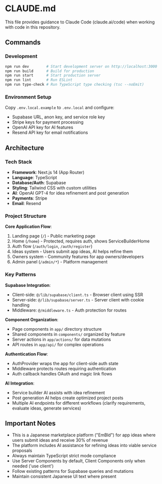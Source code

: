 # CLAUDE.md

This file provides guidance to Claude Code (claude.ai/code) when working with code in this repository.

## Commands

### Development
```bash
npm run dev        # Start development server on http://localhost:3000
npm run build      # Build for production
npm run start      # Start production server
npm run lint       # Run ESLint
npm run type-check # Run TypeScript type checking (tsc --noEmit)
```

### Environment Setup
Copy `.env.local.example` to `.env.local` and configure:
- Supabase URL, anon key, and service role key
- Stripe keys for payment processing  
- OpenAI API key for AI features
- Resend API key for email notifications

## Architecture

### Tech Stack
- **Framework**: Next.js 14 (App Router)
- **Language**: TypeScript
- **Database/Auth**: Supabase
- **Styling**: Tailwind CSS with custom utilities
- **AI**: OpenAI GPT-4 for idea refinement and post generation
- **Payments**: Stripe
- **Email**: Resend

### Project Structure

**Core Application Flow**:
1. Landing page (`/`) - Public marketing page
2. Home (`/home`) - Protected, requires auth, shows ServiceBuilderHome
3. Auth flow (`/auth/login`, `/auth/register`)
4. Ideas system - Users submit app ideas, AI helps refine them
5. Owners system - Community features for app owners/developers
6. Admin panel (`/admin/*`) - Platform management

### Key Patterns

**Supabase Integration**:
- Client-side: `@/lib/supabase/client.ts` - Browser client using SSR
- Server-side: `@/lib/supabase/server.ts` - Server client with cookie handling
- Middleware: `@/middleware.ts` - Auth protection for routes

**Component Organization**:
- Page components in `app/` directory structure
- Shared components in `components/` organized by feature
- Server actions in `app/actions/` for data mutations
- API routes in `app/api/` for complex operations

**Authentication Flow**:
- AuthProvider wraps the app for client-side auth state
- Middleware protects routes requiring authentication
- Auth callback handles OAuth and magic link flows

**AI Integration**:
- Service builder AI assists with idea refinement
- Post generation AI helps create optimized project posts
- Multiple AI endpoints for different workflows (clarify requirements, evaluate ideas, generate services)

## Important Notes

- This is a Japanese marketplace platform ("EmBld") for app ideas where users submit ideas and receive 30% of revenue
- The platform includes AI assistance for refining ideas into viable service proposals
- Always maintain TypeScript strict mode compliance
- Use Server Components by default, Client Components only when needed ('use client')
- Follow existing patterns for Supabase queries and mutations
- Maintain consistent Japanese UI text where present